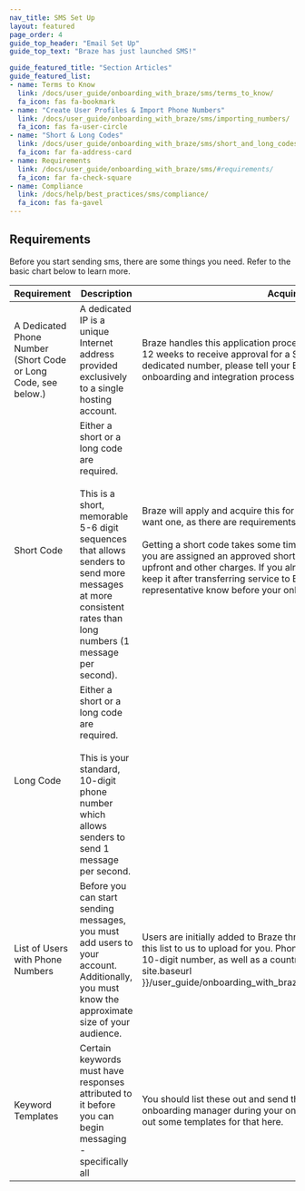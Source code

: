 ```yaml
---
nav_title: SMS Set Up
layout: featured
page_order: 4
guide_top_header: "Email Set Up"
guide_top_text: "Braze has just launched SMS!"

guide_featured_title: "Section Articles"
guide_featured_list:
- name: Terms to Know
  link: /docs/user_guide/onboarding_with_braze/sms/terms_to_know/
  fa_icon: fas fa-bookmark
- name: "Create User Profiles & Import Phone Numbers"
  link: /docs/user_guide/onboarding_with_braze/sms/importing_numbers/
  fa_icon: fas fa-user-circle
- name: "Short & Long Codes"
  link: /docs/user_guide/onboarding_with_braze/sms/short_and_long_codes/
  fa_icon: far fa-address-card
- name: Requirements
  link: /docs/user_guide/onboarding_with_braze/sms/#requirements/
  fa_icon: far fa-check-square
- name: Compliance
  link: /docs/help/best_practices/sms/compliance/
  fa_icon: fas fa-gavel
---
```


## Requirements

Before you start sending sms, there are some things you need. Refer to the basic chart below to learn more.

|Requirement | Description | Acquirement |
|---|---|---|
| A Dedicated Phone Number (Short Code or Long Code, see below.) | A dedicated IP is a unique Internet address provided exclusively to a single hosting account. | Braze handles this application process on your behalf. It may take up to 12 weeks to receive approval for a Short Code. If you already have a dedicated number, please tell your Braze representative during your onboarding and integration process to plan it's transfer. |
|Short Code | Either a short or a long code are required. <br><br> This is a short, memorable 5-6 digit sequences that allows senders to send more messages at more consistent rates than long numbers (1 message per second). | Braze will apply and acquire this for you. You must let us know that you want one, as there are requirements beyond what is listed here. <br> <br>Getting a short code takes some time - you can expect a delay before you are assigned an approved short code. These are also subject to upfront and other charges. If you already have a short code and want to keep it after transferring service to Braze, please let your Braze representative know before your onboarding process begins. |
| Long Code | Either a short or a long code are required. <br><br> This is your standard, 10-digit phone number which allows senders to send 1 message per second. |
| List of Users with Phone Numbers | Before you can start sending messages, you must add users to your account. Additionally, you must know the approximate size of your audience.  | Users are initially added to Braze through our backend. You must pass this list to us to upload for you. Phone numbers must be formatted as 10-digit number, as well as a country area code. [Learn more here]({{ site.baseurl }}/user_guide/onboarding_with_braze/sms/importing_phone_numbers/). |
| Keyword Templates | Certain keywords must have responses attributed to it before you can begin messaging - specifically all  | You should list these out and send them to your Braze representative or onboarding manager during your onboarding process. You can check out some templates for that here. |
